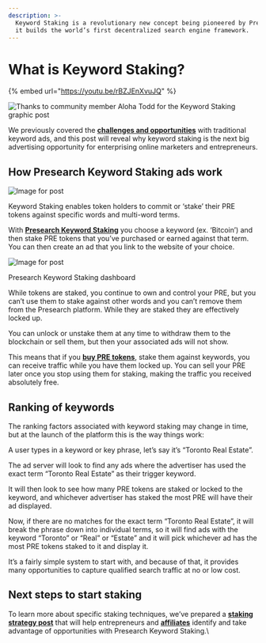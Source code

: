 ```yaml
---
description: >-
  Keyword Staking is a revolutionary new concept being pioneered by Presearch as
  it builds the world’s first decentralized search engine framework.
---
```


# What is Keyword Staking?

{% embed url="https://youtu.be/rBZJEnXvuJQ" %}



![Thanks to community member Aloha Todd for the Keyword Staking graphic post](https://miro.medium.com/max/3600/1\*LXFD2CMkSxjFgtVxuVLvOw.png)

We previously covered the [**challenges and opportunities**](https://medium.com/@presearch/keyword-advertising-a-100-billion-dollar-opportunity-380739dc422f) with traditional keyword ads, and this post will reveal why keyword staking is the next big advertising opportunity for enterprising online marketers and entrepreneurs.

## **How Presearch Keyword Staking ads work** <a href="#8f2d" id="8f2d"></a>

![Image for post](https://miro.medium.com/max/4000/1\*KQvJhLFWAtmyr1wwKC0\_EQ.png)

Keyword Staking enables token holders to commit or ‘stake’ their PRE tokens against specific words and multi-word terms.

With [**Presearch Keyword Staking**](https://keywords.presearch.org/) you choose a keyword (ex. ‘Bitcoin’) and then stake PRE tokens that you’ve purchased or earned against that term. You can then create an ad that you link to the website of your choice.

![Image for post](https://miro.medium.com/max/6720/1\*qH3J9efW8y4Ho7008AxqiQ.png)

Presearch Keyword Staking dashboard

While tokens are staked, you continue to own and control your PRE, but you can’t use them to stake against other words and you can’t remove them from the Presearch platform. While they are staked they are effectively locked up.

You can unlock or unstake them at any time to withdraw them to the blockchain or sell them, but then your associated ads will not show.

This means that if you [**buy PRE tokens**](https://marketplace.presearch.org/), stake them against keywords, you can receive traffic while you have them locked up. You can sell your PRE later once you stop using them for staking, making the traffic you received absolutely free.



## **Ranking of keywords** <a href="#b7a3" id="b7a3"></a>

The ranking factors associated with keyword staking may change in time, but at the launch of the platform this is the way things work:

A user types in a keyword or key phrase, let’s say it’s “Toronto Real Estate”.

The ad server will look to find any ads where the advertiser has used the exact term “Toronto Real Estate” as their trigger keyword.

It will then look to see how many PRE tokens are staked or locked to the keyword, and whichever advertiser has staked the most PRE will have their ad displayed.

Now, if there are no matches for the exact term “Toronto Real Estate”, it will break the phrase down into individual terms, so it will find ads with the keyword “Toronto” or “Real” or “Estate” and it will pick whichever ad has the most PRE tokens staked to it and display it.

It’s a fairly simple system to start with, and because of that, it provides many opportunities to capture qualified search traffic at no or low cost.

## Next steps to start staking <a href="#9757" id="9757"></a>

To learn more about specific staking techniques, we’ve prepared a [**staking strategy post**](https://medium.com/@presearch/your-staking-strategy-242aca2f6e8d) that will help entrepreneurs and [**affiliates**](https://medium.com/@presearch/the-presearch-affiliate-opportunity-7a20d18b6b1c) identify and take advantage of opportunities with Presearch Keyword Staking.\
